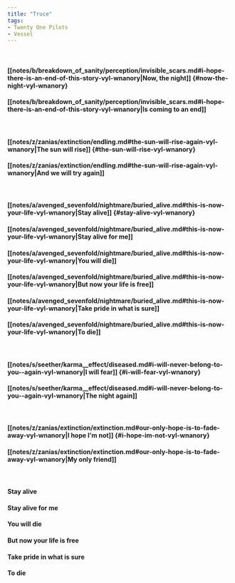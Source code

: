 ```yaml
---
title: "Truce"
tags:
- Twenty One Pilots
- Vessel
---
```

&nbsp;
#### [[notes/b/breakdown_of_sanity/perception/invisible_scars.md#i-hope-there-is-an-end-of-this-story-vyl-wnanory|Now, the night]] {#now-the-night-vyl-wnanory}
#### [[notes/b/breakdown_of_sanity/perception/invisible_scars.md#i-hope-there-is-an-end-of-this-story-vyl-wnanory|Is coming to an end]]
&nbsp;
#### [[notes/z/zanias/extinction/endling.md#the-sun-will-rise-again-vyl-wnanory|The sun will rise]] {#the-sun-will-rise-vyl-wnanory}
#### [[notes/z/zanias/extinction/endling.md#the-sun-will-rise-again-vyl-wnanory|And we will try again]]
&nbsp;
#### [[notes/a/avenged_sevenfold/nightmare/buried_alive.md#this-is-now-your-life-vyl-wnanory|Stay alive]] {#stay-alive-vyl-wnanory}
#### [[notes/a/avenged_sevenfold/nightmare/buried_alive.md#this-is-now-your-life-vyl-wnanory|Stay alive for me]]
#### [[notes/a/avenged_sevenfold/nightmare/buried_alive.md#this-is-now-your-life-vyl-wnanory|You will die]]
#### [[notes/a/avenged_sevenfold/nightmare/buried_alive.md#this-is-now-your-life-vyl-wnanory|But now your life is free]]
#### [[notes/a/avenged_sevenfold/nightmare/buried_alive.md#this-is-now-your-life-vyl-wnanory|Take pride in what is sure]]
#### [[notes/a/avenged_sevenfold/nightmare/buried_alive.md#this-is-now-your-life-vyl-wnanory|To die]]
&nbsp;
#### [[notes/s/seether/karma__effect/diseased.md#i-will-never-belong-to-you--again-vyl-wnanory|I will fear]] {#i-will-fear-vyl-wnanory}
#### [[notes/s/seether/karma__effect/diseased.md#i-will-never-belong-to-you--again-vyl-wnanory|The night again]]
&nbsp;
#### [[notes/z/zanias/extinction/extinction.md#our-only-hope-is-to-fade-away-vyl-wnanory|I hope I'm not]] {#i-hope-im-not-vyl-wnanory}
#### [[notes/z/zanias/extinction/extinction.md#our-only-hope-is-to-fade-away-vyl-wnanory|My only friend]]
&nbsp;
#### Stay alive
#### Stay alive for me
#### You will die
#### But now your life is free
#### Take pride in what is sure
#### To die

